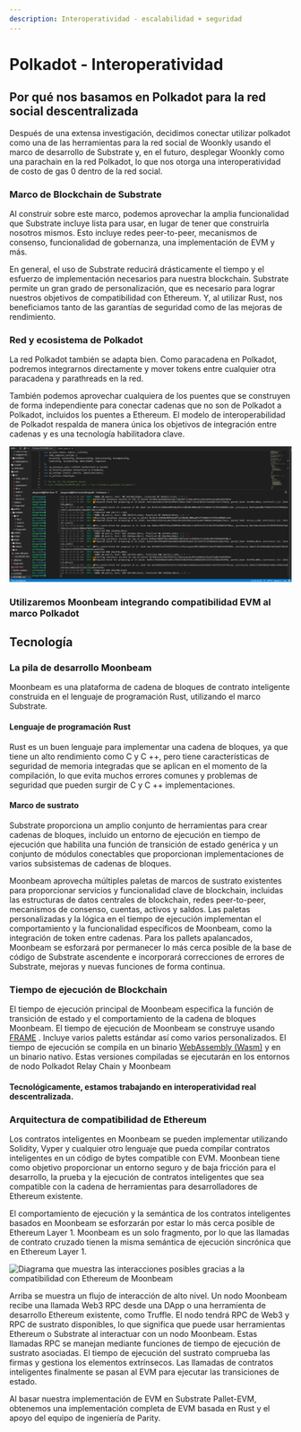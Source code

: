 ```yaml
---
description: Interoperatividad - escalabilidad + seguridad
---
```


# Polkadot - Interoperatividad

## Por qué nos basamos en Polkadot para la red social descentralizada <a id="why-were-building-on-polkadot"></a>

Después de una extensa investigación, decidimos conectar utilizar polkadot como una de las herramientas para la red social de Woonkly usando el marco de desarrollo de Substrate y, en el futuro, desplegar Woonkly como una parachain en la red Polkadot, lo que nos otorga una interoperatividad de costo de gas 0 dentro de la red social.

### Marco de Blockchain de Substrate <a id="substrate-blockchain-framework"></a>

Al construir sobre este marco, podemos aprovechar la amplia funcionalidad que Substrate incluye lista para usar, en lugar de tener que construirla nosotros mismos. Esto incluye redes peer-to-peer, mecanismos de consenso, funcionalidad de gobernanza, una implementación de EVM y más.

En general, el uso de Substrate reducirá drásticamente el tiempo y el esfuerzo de implementación necesarios para nuestra blockchain. Substrate permite un gran grado de personalización, que es necesario para lograr nuestros objetivos de compatibilidad con Ethereum. Y, al utilizar Rust, nos beneficiamos tanto de las garantías de seguridad como de las mejoras de rendimiento.

### Red y ecosistema de Polkadot <a id="polkadot-network-and-ecosystem"></a>

La red Polkadot también se adapta bien. Como paracadena en Polkadot, podremos integrarnos directamente y mover tokens entre cualquier otra paracadena y parathreads en la red.

También podemos aprovechar cualquiera de los puentes que se construyen de forma independiente para conectar cadenas que no son de Polkadot a Polkadot, incluidos los puentes a Ethereum. El modelo de interoperabilidad de Polkadot respalda de manera única los objetivos de integración entre cadenas y es una tecnología habilitadora clave.

![Testnet Woonkly en Polkadot corriendo sobre  Substrate - Rust](../.gitbook/assets/rust.png)

### Utilizaremos Moonbeam integrando compatibilidad EVM al marco Polkadot

## Tecnología <a id="technology"></a>

### La pila de desarrollo Moonbeam <a id="the-moonbeam-development-stack"></a>

Moonbeam es una plataforma de cadena de bloques de contrato inteligente construida en el lenguaje de programación Rust, utilizando el marco Substrate.

#### Lenguaje de programación Rust <a id="rust-programming-language"></a>

Rust es un buen lenguaje para implementar una cadena de bloques, ya que tiene un alto rendimiento como C y C ++, pero tiene características de seguridad de memoria integradas que se aplican en el momento de la compilación, lo que evita muchos errores comunes y problemas de seguridad que pueden surgir de C y C ++ implementaciones.

#### Marco de sustrato <a id="substrate-framework"></a>

Substrate proporciona un amplio conjunto de herramientas para crear cadenas de bloques, incluido un entorno de ejecución en tiempo de ejecución que habilita una función de transición de estado genérica y un conjunto de módulos conectables que proporcionan implementaciones de varios subsistemas de cadenas de bloques.

Moonbeam aprovecha múltiples paletas de marcos de sustrato existentes para proporcionar servicios y funcionalidad clave de blockchain, incluidas las estructuras de datos centrales de blockchain, redes peer-to-peer, mecanismos de consenso, cuentas, activos y saldos. Las paletas personalizadas y la lógica en el tiempo de ejecución implementan el comportamiento y la funcionalidad específicos de Moonbeam, como la integración de token entre cadenas. Para los pallets apalancados, Moonbeam se esforzará por permanecer lo más cerca posible de la base de código de Substrate ascendente e incorporará correcciones de errores de Substrate, mejoras y nuevas funciones de forma continua.

### Tiempo de ejecución de Blockchain <a id="blockchain-runtime"></a>

El tiempo de ejecución principal de Moonbeam especifica la función de transición de estado y el comportamiento de la cadena de bloques Moonbeam. El tiempo de ejecución de Moonbeam se construye usando [FRAME](https://docs.moonbeam.network/resources/glossary/#substrate-frame-pallets) . Incluye varios paletts estándar así como varios personalizados. El tiempo de ejecución se compila en un binario [WebAssembly \(Wasm\)](https://docs.moonbeam.network/resources/glossary/#webassemblywasm) y en un binario nativo. Estas versiones compiladas se ejecutarán en los entornos de nodo Polkadot Relay Chain y Moonbeam

#### Tecnológicamente, estamos trabajando en interoperatividad real descentralizada.

### Arquitectura de compatibilidad de Ethereum <a id="ethereum-compatibility-architecture"></a>

Los contratos inteligentes en Moonbeam se pueden implementar utilizando Solidity, Vyper y cualquier otro lenguaje que pueda compilar contratos inteligentes en un código de bytes compatible con EVM. Moonbean tiene como objetivo proporcionar un entorno seguro y de baja fricción para el desarrollo, la prueba y la ejecución de contratos inteligentes que sea compatible con la cadena de herramientas para desarrolladores de Ethereum existente.

El comportamiento de ejecución y la semántica de los contratos inteligentes basados ​​en Moonbeam se esforzarán por estar lo más cerca posible de Ethereum Layer 1. Moonbeam es un solo fragmento, por lo que las llamadas de contrato cruzado tienen la misma semántica de ejecución sincrónica que en Ethereum Layer 1.

![Diagrama que muestra las interacciones posibles gracias a la compatibilidad con Ethereum de Moonbeam](https://docs.moonbeam.network/images/technology-diagram.png)

Arriba se muestra un flujo de interacción de alto nivel. Un nodo Moonbeam recibe una llamada Web3 RPC desde una DApp o una herramienta de desarrollo Ethereum existente, como Truffle. El nodo tendrá RPC de Web3 y RPC de sustrato disponibles, lo que significa que puede usar herramientas Ethereum o Substrate al interactuar con un nodo Moonbeam. Estas llamadas RPC se manejan mediante funciones de tiempo de ejecución de sustrato asociadas. El tiempo de ejecución del sustrato comprueba las firmas y gestiona los elementos extrínsecos. Las llamadas de contratos inteligentes finalmente se pasan al EVM para ejecutar las transiciones de estado.

Al basar nuestra implementación de EVM en Substrate Pallet-EVM, obtenemos una implementación completa de EVM basada en Rust y el apoyo del equipo de ingeniería de Parity.

